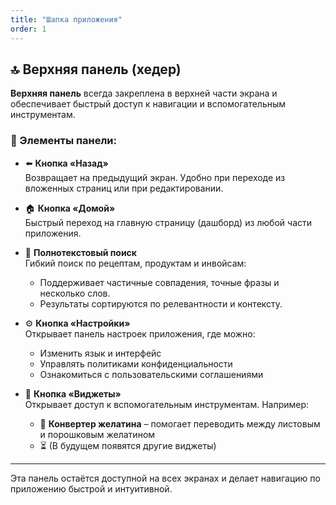 ```yaml
---
title: "Шапка приложения"
order: 1
---
```



## 🔝 Верхняя панель (хедер)

**Верхняя панель** всегда закреплена в верхней части экрана и обеспечивает быстрый доступ к навигации и вспомогательным инструментам.

### 🧭 Элементы панели:

- ⬅️ **Кнопка «Назад»**  
  Возвращает на предыдущий экран. Удобно при переходе из вложенных страниц или при редактировании.

- 🏠 **Кнопка «Домой»**  
  Быстрый переход на главную страницу (дашборд) из любой части приложения.

- 🔎 **Полнотекстовый поиск**  
  Гибкий поиск по рецептам, продуктам и инвойсам:  
  - Поддерживает частичные совпадения, точные фразы и несколько слов.  
  - Результаты сортируются по релевантности и контексту.

- ⚙️ **Кнопка «Настройки»**  
  Открывает панель настроек приложения, где можно:  
  - Изменить язык и интерфейс  
  - Управлять политиками конфиденциальности  
  - Ознакомиться с пользовательскими соглашениями

- 🧩 **Кнопка «Виджеты»**  
  Открывает доступ к вспомогательным инструментам. Например:  
  - 🧬 **Конвертер желатина** – помогает переводить между листовым и порошковым желатином  
  - ⏳ (В будущем появятся другие виджеты)

---

Эта панель остаётся доступной на всех экранах и делает навигацию по приложению быстрой и интуитивной.

